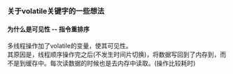 ### 关于volatile关键字的一些想法

#### 为什么是可见性  -- 指令重排序
多线程操作加了volatile的变量，使其可见性。    
其原因是，线程顺序操作完之后(不发生时间片切换)，将数据写回到了内存到，而不是到缓存中。每次读数据的时候也是去内存中读取。(操作比较耗时)

